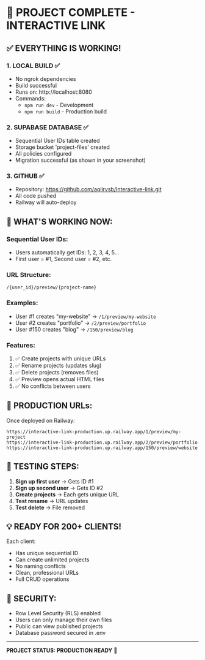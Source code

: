 # 🎉 PROJECT COMPLETE - INTERACTIVE LINK

## ✅ EVERYTHING IS WORKING!

### 1. **LOCAL BUILD** ✅
- No ngrok dependencies
- Build successful
- Runs on: http://localhost:8080
- Commands:
  - `npm run dev` - Development
  - `npm run build` - Production build

### 2. **SUPABASE DATABASE** ✅
- Sequential User IDs table created
- Storage bucket 'project-files' created
- All policies configured
- Migration successful (as shown in your screenshot)

### 3. **GITHUB** ✅
- Repository: https://github.com/aqilrvsb/Interactive-link.git
- All code pushed
- Railway will auto-deploy

## 🚀 **WHAT'S WORKING NOW:**

### **Sequential User IDs:**
- Users automatically get IDs: 1, 2, 3, 4, 5...
- First user = #1, Second user = #2, etc.

### **URL Structure:**
```
/{user_id}/preview/{project-name}
```

### **Examples:**
- User #1 creates "my-website" → `/1/preview/my-website`
- User #2 creates "portfolio" → `/2/preview/portfolio`
- User #150 creates "blog" → `/150/preview/blog`

### **Features:**
1. ✅ Create projects with unique URLs
2. ✅ Rename projects (updates slug)
3. ✅ Delete projects (removes files)
4. ✅ Preview opens actual HTML files
5. ✅ No conflicts between users

## 📱 **PRODUCTION URLs:**

Once deployed on Railway:
```
https://interactive-link-production.up.railway.app/1/preview/my-project
https://interactive-link-production.up.railway.app/2/preview/portfolio
https://interactive-link-production.up.railway.app/150/preview/website
```

## 🔧 **TESTING STEPS:**

1. **Sign up first user** → Gets ID #1
2. **Sign up second user** → Gets ID #2
3. **Create projects** → Each gets unique URL
4. **Test rename** → URL updates
5. **Test delete** → File removed

## 💡 **READY FOR 200+ CLIENTS!**

Each client:
- Has unique sequential ID
- Can create unlimited projects
- No naming conflicts
- Clean, professional URLs
- Full CRUD operations

## 🔐 **SECURITY:**
- Row Level Security (RLS) enabled
- Users can only manage their own files
- Public can view published projects
- Database password secured in .env

---

**PROJECT STATUS: PRODUCTION READY** 🚀